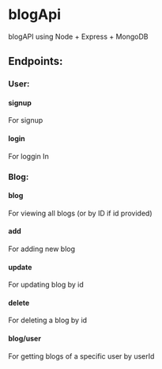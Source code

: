 # blogApi
blogAPI using Node + Express + MongoDB

## Endpoints:

### User:
#### signup
For signup
#### login
For loggin In

### Blog:
#### blog
For viewing all blogs (or by ID if id provided)
#### add
For adding new blog
#### update
For updating blog by id
#### delete
For deleting a blog by id
#### blog/user
For getting blogs of a specific user by userId

